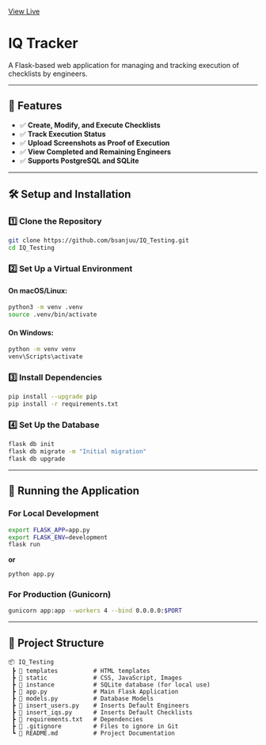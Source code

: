 [View Live](https://fastbootsanju.pythonanywhere.com/) 

# IQ Tracker

A Flask-based web application for managing and tracking execution of checklists by engineers.

---

## 🚀 Features
- ✅ **Create, Modify, and Execute Checklists**
- ✅ **Track Execution Status**
- ✅ **Upload Screenshots as Proof of Execution**
- ✅ **View Completed and Remaining Engineers**
- ✅ **Supports PostgreSQL and SQLite**

---

## 🛠️ Setup and Installation

### 1️⃣ Clone the Repository
```sh
git clone https://github.com/bsanjuu/IQ_Testing.git
cd IQ_Testing
```

### 2️⃣ Set Up a Virtual Environment
#### On macOS/Linux:
```sh
python3 -m venv .venv
source .venv/bin/activate
```
#### On Windows:
```sh
python -m venv venv
venv\Scripts\activate
```

### 3️⃣ Install Dependencies
```sh
pip install --upgrade pip
pip install -r requirements.txt
```

### 4️⃣ Set Up the Database
```sh
flask db init
flask db migrate -m "Initial migration"
flask db upgrade
```

---

## 🔄 Running the Application

### **For Local Development**
```sh
export FLASK_APP=app.py
export FLASK_ENV=development
flask run
```
**or**
```sh
python app.py
```

### **For Production (Gunicorn)**
```sh
gunicorn app:app --workers 4 --bind 0.0.0.0:$PORT
```

---

## 📂 Project Structure
```
📦 IQ_Testing
 ┣ 📂 templates          # HTML templates
 ┣ 📂 static             # CSS, JavaScript, Images
 ┣ 📂 instance           # SQLite database (for local use)
 ┣ 📜 app.py             # Main Flask Application
 ┣ 📜 models.py          # Database Models
 ┣ 📜 insert_users.py    # Inserts Default Engineers
 ┣ 📜 insert_iqs.py      # Inserts Default Checklists
 ┣ 📜 requirements.txt   # Dependencies
 ┣ 📜 .gitignore         # Files to ignore in Git
 ┗ 📜 README.md          # Project Documentation
```

